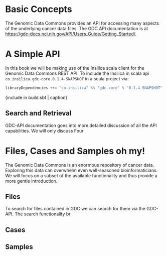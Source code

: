 # Basic Concepts
  The Genomic Data Commons provides an API for accessing many aspects of the underlying cancer data files.  The GDC API documentation is at https://gdc-docs.nci.nih.gov/API/Users_Guide/Getting_Started/. 
  
# A Simple API
  In this book we will be making use of the Insilica scala client for the Genomic Data Commons REST API.  To include the Insilica in scala api `co.insilica.gdc-core.0.1.4-SNAPSHOT` in a scala project via:

```scala
libraryDependencies ++= "co.insilica" %% "gdc-core" % "0.1.4-SNAPSHOT"
```
{include in build.sbt | caption}

## Search and Retrieval
  GDC-API documentation goes into more detailed discussion of all the API capabilities. We will only discuss Four 
  
# Files, Cases and Samples oh my!
  The Genomic Data Commons is an enormous repository of cancer data.  Exploring this data can overwhelm even well-seasoned bioinformaticians.  We will focus on a subset of the available functionality and thus provide a more gentle introduction.  
  
## Files
  To search for files contained in GDC we can search for them via the GDC-API. The search functionality br
## Cases
## Samples